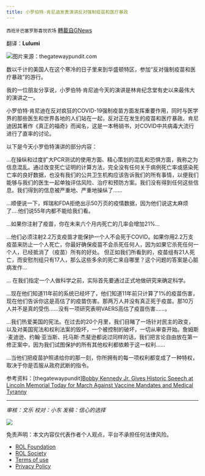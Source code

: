 ```yaml
---
title: 小罗伯特·肯尼迪发表演讲反对强制疫苗和医疗暴政
---
```

`西班牙巴塞罗那喜悦农场` [轉載自GNews](https://gnews.org/zh-hans/1904547/)

翻译：**Lulumi**

![](https://assets.gnews.org/wp-content/uploads/2022/01/Bobby-Kennedy-Jr..jpg)图片来源：thegatewaypundit.com

数以千计的美国人在这个寒冷的日子里来到华盛顿特区，参加“反对强制疫苗和医疗暴政”的游行。

我的一位朋友分享说，小罗伯特·肯尼迪今天的演讲是林肯纪念堂有史以来最伟大的演讲之一。

小罗伯特·肯尼迪在反对疯狂的COVID-19强制疫苗方面发挥重要作用，同时与医学界的那些医生和世界各地的人们站在一起，反对正在发生的疫苗和医疗暴政。肯尼迪因其著作《真正的福奇》而闻名，这是一本畅销书，对COVID中共病毒大流行进行了直率的讨论。

以下是今天小罗伯特演讲的部分内容：

…在操纵和过度扩大PCR测试的使用方面、精心策划的混乱和恐惧方面，我称之为信息混乱。通过改变死亡证明的计算方法，完全没有任何关于病例死亡率或感染死亡率的良好数据，也没有我们的公共卫生机构应该告诉我们的所有事情，以便我们能够与我们的医生一起单独评估风险、治疗和预防方案。我们没有得到任何这些信息。我们得到的信息被严重地、严重地操纵了……

…顺便说一下，辉瑞和FDA拒绝出示50万页的疫情数据，因为他们说这太麻烦了….他们说55年内都不能给我们看。

…如果你注射了疫苗，你在未来六个月内死亡的几率会增加21%…

…他们必须注射2.2万支疫苗才能保护一个人不会死于COVID。如果你用2.2万支疫苗来防止一个人死亡，你最好确保疫苗不会杀死任何人，因为如果它杀死任何一个人，已经抵消了（疫苗）所有的好处。 但正如我们所看到的，疫苗组有21人死亡，而安慰剂组只有17人，那么这些多余的死亡来自哪里？这个问题的答案是心脏病发作…

… 在我们指定一个人做科学之前，实际首先要通过正式地做研究来确定科学。

…现在他们知道11年前的系统已经坏了，他们知道11年前只计算了1%的疫苗伤害，现在他们告诉你这是高估了的疫苗伤害。那两万人并没有真正死于疫苗。那10万人并不是真的受伤……没有一项研究表明VAERS高估了疫苗伤害……。

…我们热爱美国的宪法。在过去的20个月里，我们目睹了一场针对民主的政变，以及对美国宪法和权利法案的毁坏，一个被控制的破坏，一切从审查开始。詹姆斯·麦迪逊、约翰·亚当斯、托马斯·杰斐逊都说过同样的话，我们把言论自由放在第一修正案中，因为我们试图保护的所有其他权利都依赖于这一权利……

…当他们把疫苗护照递给你的那一刻，你所拥有的每一项权利都变成了一种特权，取决于你是否服从政府武断的指令。

参考资料：[thegatewaypundit][Bobby Kennedy Jr. Gives Historic Speech at Lincoln Memorial Today for March Against Vaccine Mandates and Medical Tyranny](https://www.thegatewaypundit.com/2022/01/bobby-kennedy-jr-gives-historic-speech-lincoln-memorial-today-march-vaccine-mandates-medical-tyranny/)

* * *

*审核：文乐
校对：小东
发稿：信心的选择*

![](https://assets.gnews.org/wp-content/uploads/2022/01/GNEWS_CH.-1-3-3.jpeg)

 

免责声明：本文内容仅代表作者个人观点，平台不承担任何法律风险。

- [ROL Foundation](https://rolfoundation.org/)
- [ROL Society](https://rolsociety.org/)
- [Terms of use](https://gnews.org/terms-of-use-3/)
- [Privacy Policy](https://gnews.org/privacy-policy/)
